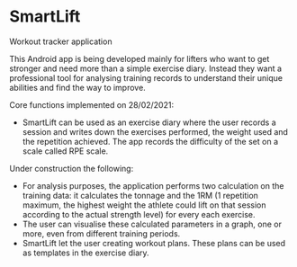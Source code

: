 # SmartLift
Workout tracker application

This Android app is being developed mainly for lifters who want to get stronger and need more than a simple exercise diary.
Instead they want a professional tool for analysing training records to understand their unique abilities and find the way to improve.

Core functions implemented on 28/02/2021:

- SmartLift can be used as an exercise diary where the user records a session and writes down the exercises performed, the weight used and the repetition achieved. The app records the difficulty of the set on a scale called RPE scale.

Under construction the following:


- For analysis purposes, the application performs two calculation on the training data: it calculates the tonnage and the 1RM (1 repetition maximum, the highest weight the athlete could lift on that session according to the actual strength level) for every each exercise. 
- The user can visualise these calculated parameters in a graph, one or more, even from different training periods.
- SmartLift let the user creating workout plans. These plans can be used as templates in the exercise diary.
